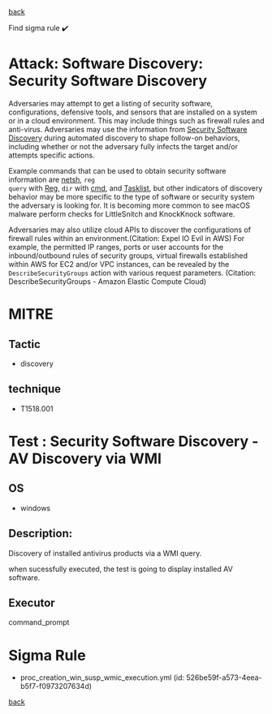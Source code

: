 
[back](../index.md)

Find sigma rule :heavy_check_mark: 

# Attack: Software Discovery: Security Software Discovery 

Adversaries may attempt to get a listing of security software, configurations, defensive tools, and sensors that are installed on a system or in a cloud environment. This may include things such as firewall rules and anti-virus. Adversaries may use the information from [Security Software Discovery](https://attack.mitre.org/techniques/T1518/001) during automated discovery to shape follow-on behaviors, including whether or not the adversary fully infects the target and/or attempts specific actions.

Example commands that can be used to obtain security software information are [netsh](https://attack.mitre.org/software/S0108), <code>reg query</code> with [Reg](https://attack.mitre.org/software/S0075), <code>dir</code> with [cmd](https://attack.mitre.org/software/S0106), and [Tasklist](https://attack.mitre.org/software/S0057), but other indicators of discovery behavior may be more specific to the type of software or security system the adversary is looking for. It is becoming more common to see macOS malware perform checks for LittleSnitch and KnockKnock software.

Adversaries may also utilize cloud APIs to discover the configurations of firewall rules within an environment.(Citation: Expel IO Evil in AWS) For example, the permitted IP ranges, ports or user accounts for the inbound/outbound rules of security groups, virtual firewalls established within AWS for EC2 and/or VPC instances, can be revealed by the <code>DescribeSecurityGroups</code> action with various request parameters. (Citation: DescribeSecurityGroups - Amazon Elastic Compute Cloud)

# MITRE
## Tactic
  - discovery


## technique
  - T1518.001


# Test : Security Software Discovery - AV Discovery via WMI
## OS
  - windows


## Description:
Discovery of installed antivirus products via a WMI query.

when sucessfully executed, the test is going to display installed AV software.


## Executor
command_prompt

# Sigma Rule
 - proc_creation_win_susp_wmic_execution.yml (id: 526be59f-a573-4eea-b5f7-f0973207634d)



[back](../index.md)
